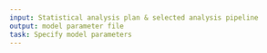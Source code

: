 ```yaml
---
input: Statistical analysis plan & selected analysis pipeline
output: model parameter file
task: Specify model parameters
---
```

